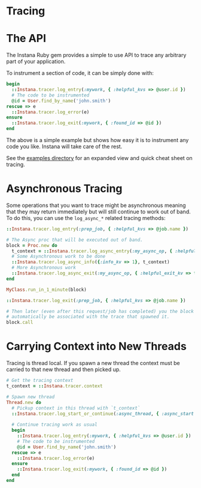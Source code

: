 # Tracing

# The API

The Instana Ruby gem provides a simple to use API to trace any arbitrary part of your application.

To instrument a section of code, it can be simply done with:

```Ruby
begin
  ::Instana.tracer.log_entry(:mywork, { :helpful_kvs => @user.id })
  # The code to be instrumented
  @id = User.find_by_name('john.smith')
rescue => e
  ::Instana.tracer.log_error(e)
ensure
  ::Instana.tracer.log_exit(:mywork, { :found_id => @id })
end
```

The above is a simple example but shows how easy it is to instrument any code you like.  Instana will
take care of the rest.

See the [examples directory](https://github.com/instana/ruby-sensor/blob/master/examples/tracing.rb) for
an expanded view and quick cheat sheet on tracing.

# Asynchronous Tracing

Some operations that you want to trace might be asynchronous meaning that they may return immediately
but will still continue to work out of band.  To do this, you can use  the `log_async_*` related 
tracing methods:

```Ruby
::Instana.tracer.log_entry(:prep_job, { :helpful_kvs => @job.name })

# The Async proc that will be executed out of band.
block = Proc.new do 
  t_context = ::Instana.tracer.log_async_entry(:my_async_op, { :helpful_kvs => true })
  # Some Asynchronous work to be done
  ::Instana.tracer.log_async_info({:info_kv => 1}, t_context)
  # More Asynchronous work
  ::Instana.tracer.log_async_exit(:my_async_op, { :helpful_exit_kv => true }, t_context)
end

MyClass.run_in_1_minute(block)

::Instana.tracer.log_exit(:prep_job, { :helpful_kvs => @job.name })

# Then later (even after this request/job has completed) you the block can be called and will be
# automatically be associated with the trace that spawned it.
block.call
```

# Carrying Context into New Threads

Tracing is thread local.  If you spawn a new thread the context must be carried to that new thread and then picked up.

```Ruby
# Get the tracing context
t_context = ::Instana.tracer.context

# Spawn new thread
Thread.new do
  # Pickup context in this thread with `t_context`
  ::Instana.tracer.log_start_or_continue(:async_thread, { :async_start => 1 }, t_context)
  
  # Continue tracing work as usual
  begin
    ::Instana.tracer.log_entry(:mywork, { :helpful_kvs => @user.id })
    # The code to be instrumented
    @id = User.find_by_name('john.smith')
  rescue => e
    ::Instana.tracer.log_error(e)
  ensure
    ::Instana.tracer.log_exit(:mywork, { :found_id => @id })
  end
end
```


